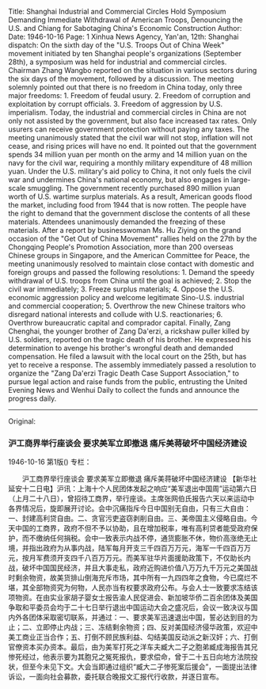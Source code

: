 Title: Shanghai Industrial and Commercial Circles Hold Symposium Demanding Immediate Withdrawal of American Troops, Denouncing the U.S. and Chiang for Sabotaging China's Economic Construction
Author:
Date: 1946-10-16
Page: 1
Xinhua News Agency, Yan'an, 12th: Shanghai dispatch: On the sixth day of the "U.S. Troops Out of China Week" movement initiated by ten Shanghai people's organizations (September 28th), a symposium was held for industrial and commercial circles. Chairman Zhang Wangbo reported on the situation in various sectors during the six days of the movement, followed by a discussion. The meeting solemnly pointed out that there is no freedom in China today, only three major freedoms: 1. Freedom of feudal usury. 2. Freedom of corruption and exploitation by corrupt officials. 3. Freedom of aggression by U.S. imperialism. Today, the industrial and commercial circles in China are not only not assisted by the government, but also face increased tax rates. Only usurers can receive government protection without paying any taxes. The meeting unanimously stated that the civil war will not stop, inflation will not cease, and rising prices will have no end. It pointed out that the government spends 34 million yuan per month on the army and 14 million yuan on the navy for the civil war, requiring a monthly military expenditure of 48 million yuan. Under the U.S. military's aid policy to China, it not only fuels the civil war and undermines China's national economy, but also engages in large-scale smuggling. The government recently purchased 890 million yuan worth of U.S. wartime surplus materials. As a result, American goods flood the market, including food from 1944 that is now rotten. The people have the right to demand that the government disclose the contents of all these materials. Attendees unanimously demanded the freezing of these materials. After a report by businesswoman Ms. Hu Ziying on the grand occasion of the "Get Out of China Movement" rallies held on the 27th by the Chongqing People's Promotion Association, more than 200 overseas Chinese groups in Singapore, and the American Committee for Peace, the meeting unanimously resolved to maintain close contact with domestic and foreign groups and passed the following resolutions: 1. Demand the speedy withdrawal of U.S. troops from China until the goal is achieved; 2. Stop the civil war immediately; 3. Freeze surplus materials; 4. Oppose the U.S. economic aggression policy and welcome legitimate Sino-U.S. industrial and commercial cooperation; 5. Overthrow the new Chinese traitors who disregard national interests and collude with U.S. reactionaries; 6. Overthrow bureaucratic capital and comprador capital. Finally, Zang Chenghai, the younger brother of Zang Da'erzi, a rickshaw puller killed by U.S. soldiers, reported on the tragic death of his brother. He expressed his determination to avenge his brother's wrongful death and demanded compensation. He filed a lawsuit with the local court on the 25th, but has yet to receive a response. The assembly immediately passed a resolution to organize the "Zang Da'erzi Tragic Death Case Support Association," to pursue legal action and raise funds from the public, entrusting the United Evening News and Wenhui Daily to collect the funds and announce the progress daily.



<hr /> 

Original: 


### 沪工商界举行座谈会  要求美军立即撤退  痛斥美蒋破坏中国经济建设

1946-10-16
第1版()
专栏：

　　沪工商界举行座谈会
    要求美军立即撤退
    痛斥美蒋破坏中国经济建设
    【新华社延安十二日电】沪讯：上海十个人民团体发起之响应“美军退出中国周”运动第六日（上月二十八日），曾招待工商界，举行座谈。主席张网伯氏报告六天以来运动中各界情况后，旋即展开讨论。会中沉痛指斥今日中国别无自由，只有三大自由：一、封建高利贷自由。二、贪官污吏盗窃剥削自由。三、美帝国主义侵略自由。今天中国的工商界，政府不但不予以协助，且在增加税率，唯有高利贷者能受政府保护，而不缴纳任何捐税。会中一致表示内战不停，通货膨胀不休，物价高涨绝无止境，并指出政府为从事内战，陆军每月开支三千四百万万元，海军一千四百万万元，按月军费须开支四千八百万万元。而美军驻华片面援助政策下，不仅助长内战，破坏中国国民经济，并且大事走私，政府近购进价值八万万九千万元之美国战时剩余物资，故美货排山倒海充斥市场，其中所有一九四四年之食物，今已腐烂不堪，其全部物资究为何物，人民亦当有权要求政府公布。与会人士一致要求冻结该项物资。在由实业家胡子婴女士报告渝人民促进会、新加坡华侨二百余团体及美国争取和平委员会均于二十七日举行退出中国运动大会之盛况后，会议一致决议与国内外各团体采取密切联系，并通过：一、要求美军迅速退出中国，誓必达到目的为止；二、立即停止内战；三、冻结剩余物资；四、反对美国经济侵华政策，欢迎中美工商业正当合作；五、打倒不顾民族利益、勾结美国反动派之新汉奸；六、打倒官僚资本买办资本。最后，由为美军打死之洋车夫臧大二子之胞弟臧成海报告其兄惨死经过，他表示要为其胞兄之冤死报仇，要求偿命，曾于二十五日向地方法院投状，但至今未见下文。大会当即通过组织“臧大二子惨死案后援会”，一面提出法律诉讼，一面向社会募款，委托联合晚报文汇报代行收款，并逐日宣布。
